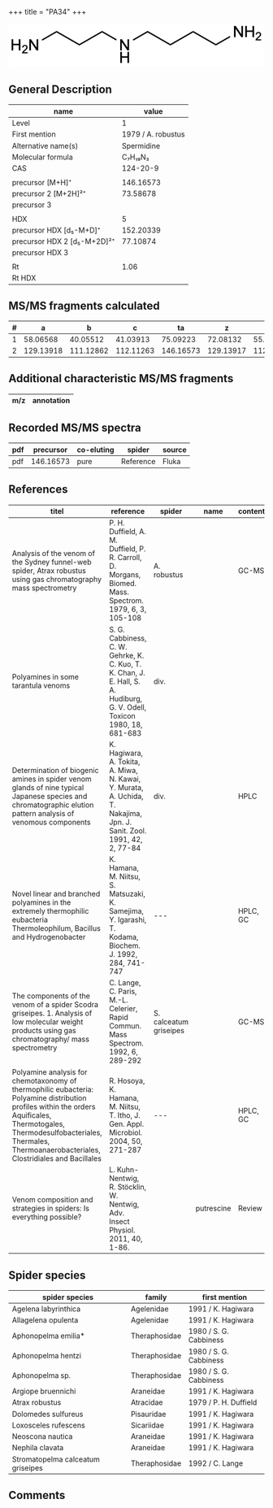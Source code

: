+++
title = "PA34"
+++

![](/img/PA34.png)

## General Description

| name                        | value              |
|-----------------------------|--------------------|
| Level                       | 1                  |
| First mention               | 1979 / A. robustus |
| Alternative name(s)         | Spermidine         |
| Molecular formula           | C₇H₁₉N₃            |
| CAS                         | 124-20-9           |
|                             |                    |
| precursor   [M+H]⁺          | 146.16573          |
| precursor 2 [M+2H]²⁺        | 73.58678           |
| precursor 3                 |                    |
|                             |                    |
| HDX                         | 5                  |
| precursor HDX   [d₅-M+D]⁺   | 152.20339          |
| precursor HDX 2 [d₅-M+2D]²⁺ | 77.10874           |
| precursor HDX 3             |                    |
|                             |                    |
| Rt                          | 1.06               |
| Rt HDX                      |                    |

## MS/MS fragments calculated

| # | a         | b         | c         | ta        | z         | y         | tz        |
|---|-----------|-----------|-----------|-----------|-----------|-----------|-----------|
| 1 | 58.06568  | 40.05512  | 41.03913  | 75.09223  | 72.08132  | 55.05477  | 89.10787  |
| 2 | 129.13918 | 111.12862 | 112.11263 | 146.16573 | 129.13917 | 112.11262 | 146.16572 |

## Additional characteristic MS/MS fragments

| m/z       | annotation |
|-----------|------------|

## Recorded MS/MS spectra

| pdf | precursor | co-eluting | spider    | source |
|-----|-----------|------------|-----------|--------|
| pdf | 146.16573 | pure       | Reference | Fluka  |

## References

| titel                                                                                                                | reference                                                                                                                                 | spider    | name   | content          | link                                                  |
|----------------------------------------------------------------------------------------------------------------------|-------------------------------------------------------------------------------------------------------------------------------------------|-----------|--------|------------------|-------------------------------------------------------|
| Analysis of the venom of the Sydney funnel-web spider, Atrax robustus using gas chromatography mass spectrometry                                   | P. H. Duffield, A. M. Duffield, P. R. Carroll, D. Morgans, Biomed. Mass. Spectrom. 1979, 6, 3, 105-108                                             | A. robustus            |         | GC-MS         | [link](https://doi.org/10.1002/bms.1200060305)                                   |
| Polyamines in some tarantula venoms  | S. G. Cabbiness, C. W. Gehrke, K. C. Kuo, T. K. Chan, J. E. Hall, S. A. Hudiburg, G. V. Odell, Toxicon 1980, 18, 681-683 | div. |  |  | [Link](https://doi.org/10.1016/0041-0101(80)90099-9) |
| Determination of biogenic amines in spider venom glands of nine typical Japanese species and chromatographic elution pattern analysis of venomous components | K. Hagiwara, A. Tokita, A. Miwa, N. Kawai, Y. Murata, A. Uchida, T. Nakajima, Jpn. J. Sanit. Zool. 1991, 42, 2, 77-84 | div. |      |  HPLC       | [link](https://doi.org/10.7601/mez.42.77)            |
| Novel linear and branched polyamines in the extremely thermophilic eubacteria Thermoleophilum, Bacillus and Hydrogenobacter                                                                                                               | K. Hamana, M. Niitsu, S. Matsuzaki, K. Samejima, Y. Igarashi, T. Kodama, Biochem. J. 1992, 284, 741-747                  | ---                        |            | HPLC, GC            | [Link](http://www.biochemj.org/content/284/3/741)                        |
| The components of the venom of a spider Scodra griseipes. 1. Analysis of low molecular weight products using gas chromatography/ mass spectrometry | C. Lange, C. Paris, M.-L. Celerier, Rapid Commun. Mass Spectrom. 1992, 6, 289-292                                                                                                                | S. calceatum griseipes |         | GC-MS         | [link](https://doi.org/10.1002/rcm.1290060413)                                   |
| Polyamine analysis for chemotaxonomy of thermophilic eubacteria: Polyamine distribution profiles within the orders Aquificales, Thermotogales, Thermodesulfobacteriales, Thermales, Thermoanaerobacteriales, Clostridiales and Bacillales | R. Hosoya, K. Hamana, M. Niitsu, T. Itho, J. Gen. Appl. Microbiol. 2004, 50, 271-287                                     | ---                        |            | HPLC, GC            | [Link](https://www.jstage.jst.go.jp/article/jgam/50/5/50_5_271/_article) |
| Venom composition and strategies in spiders: Is everything possible?  | L. Kuhn-Nentwig, R. Stöcklin, W. Nentwig, Adv. Insect Physiol. 2011, 40, 1-86. | | putrescine | Review | [Link](https://doi.org/10.1016/B978-0-12-387668-3.00001-5) |

## Spider species

| spider species                    | family        | first mention          |
|-----------------------------------|---------------|------------------------|
| Agelena labyrinthica              | Agelenidae    | 1991 / K. Hagiwara     |
| Allagelena opulenta               | Agelenidae    | 1991 / K. Hagiwara     |
| Aphonopelma emilia*               | Theraphosidae | 1980 / S. G. Cabbiness |
| Aphonopelma hentzi                | Theraphosidae | 1980 / S. G. Cabbiness |
| Aphonopelma sp.                   | Theraphosidae | 1980 / S. G. Cabbiness |
| Argiope bruennichi                | Araneidae     | 1991 / K. Hagiwara     |
| Atrax robustus                    | Atracidae     | 1979 / P. H. Duffield  |
| Dolomedes sulfureus               | Pisauridae    | 1991 / K. Hagiwara     |
| Loxosceles rufescens              | Sicariidae    | 1991 / K. Hagiwara     |
| Neoscona nautica                  | Araneidae     | 1991 / K. Hagiwara     |
| Nephila clavata                   | Araneidae     | 1991 / K. Hagiwara     |
| Stromatopelma calceatum griseipes | Theraphosidae | 1992 / C. Lange        |

## Comments